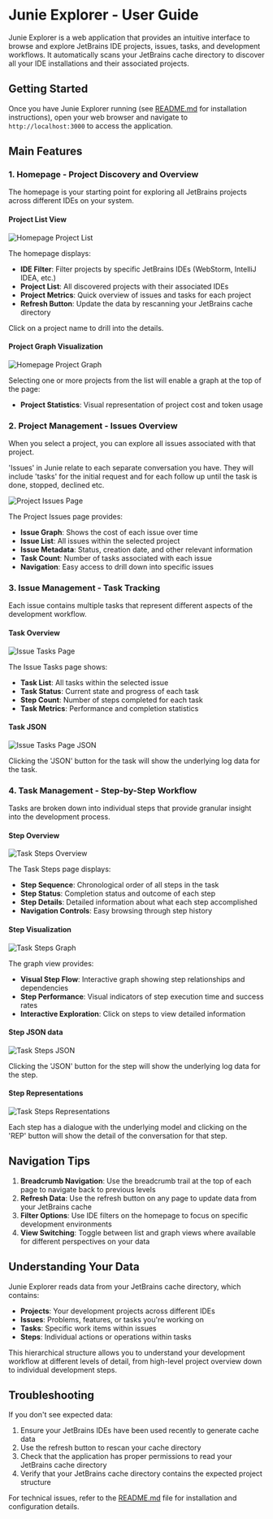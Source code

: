 # Junie Explorer - User Guide

Junie Explorer is a web application that provides an intuitive interface to browse and explore JetBrains IDE projects, issues, tasks, and development workflows. It automatically scans your JetBrains cache directory to discover all your IDE installations and their associated projects.

## Getting Started

Once you have Junie Explorer running (see [README.md](../README.md) for installation instructions), open your web browser and navigate to `http://localhost:3000` to access the application.

## Main Features

### 1. Homepage - Project Discovery and Overview

The homepage is your starting point for exploring all JetBrains projects across different IDEs on your system.

#### Project List View
![Homepage Project List](images/Homepage%20Project%20List.png)

The homepage displays:
- **IDE Filter**: Filter projects by specific JetBrains IDEs (WebStorm, IntelliJ IDEA, etc.)
- **Project List**: All discovered projects with their associated IDEs
- **Project Metrics**: Quick overview of issues and tasks for each project
- **Refresh Button**: Update the data by rescanning your JetBrains cache directory

Click on a project name to drill into the details.

#### Project Graph Visualization
![Homepage Project Graph](images/Homepage%20Project%20Graph.png)

Selecting one or more projects from the list will enable a graph at the top of the page:
- **Project Statistics**: Visual representation of project cost and token usage

### 2. Project Management - Issues Overview

When you select a project, you can explore all issues associated with that project.

'Issues' in Junie relate to each separate conversation you have.  They will include 'tasks' for the initial
request and for each follow up until the task is done, stopped, declined etc.

![Project Issues Page](images/Project%20Issues%20Page.png)

The Project Issues page provides:
- **Issue Graph**: Shows the cost of each issue over time
- **Issue List**: All issues within the selected project
- **Issue Metadata**: Status, creation date, and other relevant information
- **Task Count**: Number of tasks associated with each issue
- **Navigation**: Easy access to drill down into specific issues

### 3. Issue Management - Task Tracking

Each issue contains multiple tasks that represent different aspects of the development workflow.

#### Task Overview
![Issue Tasks Page](images/Issue%20Tasks%20Page.png)

The Issue Tasks page shows:
- **Task List**: All tasks within the selected issue
- **Task Status**: Current state and progress of each task
- **Step Count**: Number of steps completed for each task
- **Task Metrics**: Performance and completion statistics

#### Task JSON
![Issue Tasks Page JSON](images/Issue%20Tasks%20Page%20JSON.png)

Clicking the 'JSON' button for the task will show the underlying log data for the task.

### 4. Task Management - Step-by-Step Workflow

Tasks are broken down into individual steps that provide granular insight into the development process.

#### Step Overview
![Task Steps Overview](images/Task%20Steps%20Overview.png)

The Task Steps page displays:
- **Step Sequence**: Chronological order of all steps in the task
- **Step Status**: Completion status and outcome of each step
- **Step Details**: Detailed information about what each step accomplished
- **Navigation Controls**: Easy browsing through step history

#### Step Visualization
![Task Steps Graph](images/Task%20Steps%20Graph.png)

The graph view provides:
- **Visual Step Flow**: Interactive graph showing step relationships and dependencies
- **Step Performance**: Visual indicators of step execution time and success rates
- **Interactive Exploration**: Click on steps to view detailed information

#### Step JSON data
![Task Steps JSON](images/Task%20Steps%20JSON.png)

Clicking the 'JSON' button for the step will show the underlying log data for the step.

#### Step Representations
![Task Steps Representations](images/Task%20Steps%20Representations.png)

Each step has a dialogue with the underlying model and clicking on the 'REP' button will show the detail of
the conversation for that step.

## Navigation Tips

1. **Breadcrumb Navigation**: Use the breadcrumb trail at the top of each page to navigate back to previous levels
2. **Refresh Data**: Use the refresh button on any page to update data from your JetBrains cache
3. **Filter Options**: Use IDE filters on the homepage to focus on specific development environments
4. **View Switching**: Toggle between list and graph views where available for different perspectives on your data

## Understanding Your Data

Junie Explorer reads data from your JetBrains cache directory, which contains:
- **Projects**: Your development projects across different IDEs
- **Issues**: Problems, features, or tasks you're working on
- **Tasks**: Specific work items within issues
- **Steps**: Individual actions or operations within tasks

This hierarchical structure allows you to understand your development workflow at different levels of detail, from high-level project overview down to individual development steps.

## Troubleshooting

If you don't see expected data:
1. Ensure your JetBrains IDEs have been used recently to generate cache data
2. Use the refresh button to rescan your cache directory
3. Check that the application has proper permissions to read your JetBrains cache directory
4. Verify that your JetBrains cache directory contains the expected project structure

For technical issues, refer to the [README.md](../README.md) file for installation and configuration details.
